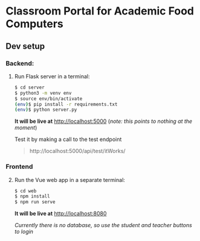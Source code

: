 # Classroom Portal for Academic Food Computers

## Dev setup

### Backend:
1. Run Flask server in a terminal:

    ```sh
    $ cd server
    $ python3 -m venv env
    $ source env/bin/activate
    (env)$ pip install -r requirements.txt
    (env)$ python server.py
    ```

   **It will be live at** [http://localhost:5000](http://localhost:5000) (_note: this points to nothing at the moment_)

    Test it by making a call to the test endpoint
    > http://localhost:5000/api/test/itWorks/
                    
                                                                                                                                                                                                                                                                                                                                 
### Frontend
2. Run the Vue web app in a separate terminal:

    ```sh
    $ cd web
    $ npm install
    $ npm run serve
    ```

    **It will be live at** [http://localhost:8080](http://localhost:8080)
    
    _Currently there is no database, so use the student and teacher buttons to login_
